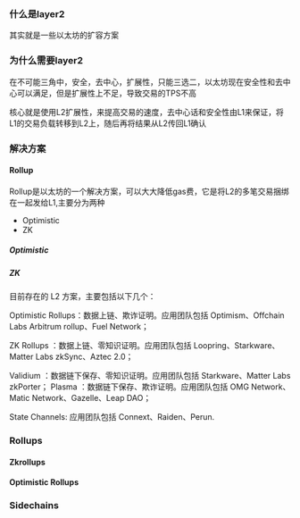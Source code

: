 ### 什么是layer2

其实就是一些以太坊的扩容方案

### 为什么需要layer2

在不可能三角中，安全，去中心，扩展性，只能三选二，以太坊现在安全性和去中心可以满足，但是扩展性上不足，导致交易的TPS不高

核心就是使用L2扩展性，来提高交易的速度，去中心话和安全性由L1来保证，将L1的交易负载转移到L2上，随后再将结果从L2传回L1确认

### 解决方案

#### Rollup

Rollup是以太坊的一个解决方案，可以大大降低gas费，它是将L2的多笔交易捆绑在一起发给L1,主要分为两种

* Optimistic
* ZK

##### Optimistic

##### ZK

目前存在的 L2 方案，主要包括以下几个：

Optimistic Rollups：数据上链、欺诈证明。应用团队包括 Optimism、Offchain Labs Arbitrum rollup、Fuel Network；


ZK Rollups ：数据上链、零知识证明。应用团队包括 Loopring、Starkware、Matter Labs zkSync、Aztec 2.0；


Validium ：数据链下保存、零知识证明。应用团队包括 Starkware、Matter Labs zkPorter； Plasma ：数据链下保存、欺诈证明。应用团队包括 OMG Network、Matic Network、Gazelle、Leap DAO；


State Channels: 应用团队包括 Connext、Raiden、Perun.



### Rollups

#### Zkrollups

#### Optimistic Rollups


### Sidechains
